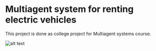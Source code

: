 # Multiagent system for renting electric vehicles

This project is done as college project for Multiagent systems course.

![alt text](https://github.com/leoleljak/multiagent-electric-vehicles-rent/tree/main/Documentation/slike/rentCentral.png)
